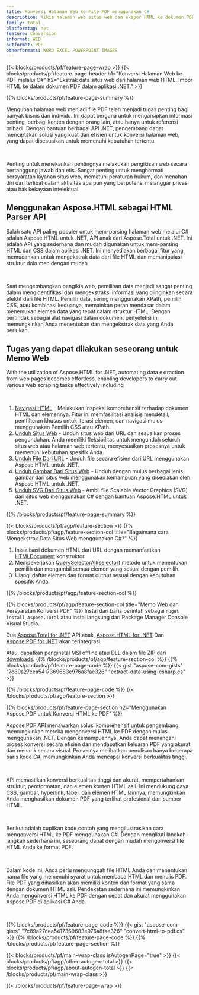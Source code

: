 ```yaml
---
title: Konversi Halaman Web ke File PDF menggunakan C#
description: Kikis halaman web situs web dan ekspor HTML ke dokumen PDF. Kembangkan aplikasi .NET untuk mengikis data situs web menjadi PDF. 
family: total
platformtag: net
feature: conversion
informat: WEB
outformat: PDF
otherformats: WORD EXCEL POWERPOINT IMAGES
---
```

{{< blocks/products/pf/feature-page-wrap >}}
{{< blocks/products/pf/feature-page-header h1="Konversi Halaman Web ke PDF melalui C#" h2="Ekstrak data situs web dari halaman web HTML. Impor HTML ke dalam dokumen PDF dalam aplikasi .NET." >}}

{{% blocks/products/pf/feature-page-summary %}}

<p>Mengubah halaman web menjadi file PDF telah menjadi tugas penting bagi banyak bisnis dan individu. Ini dapat berguna untuk mengarsipkan informasi penting, berbagi konten dengan orang lain, atau hanya untuk referensi pribadi. Dengan bantuan berbagai API .NET, pengembang dapat menciptakan solusi yang kuat dan efisien untuk konversi halaman web, yang dapat disesuaikan untuk memenuhi kebutuhan tertentu.</p><br />

<p>Penting untuk menekankan pentingnya melakukan pengikisan web secara bertanggung jawab dan etis. Sangat penting untuk menghormati persyaratan layanan situs web, mematuhi peraturan hukum, dan menahan diri dari terlibat dalam aktivitas apa pun yang berpotensi melanggar privasi atau hak kekayaan intelektual.</p>

<h2 class="heading-border">Menggunakan Aspose.HTML sebagai HTML Parser API</h2>

<p>Salah satu API paling populer untuk mem-parsing halaman web melalui C# adalah Aspose.HTML untuk .NET, API anak dari Aspose.Total untuk .NET. Ini adalah API yang sederhana dan mudah digunakan untuk mem-parsing HTML dan CSS dalam aplikasi .NET. Ini menyediakan berbagai fitur yang memudahkan untuk mengekstrak data dari file HTML dan memanipulasi struktur dokumen dengan mudah</p><br />

<p>Saat mengembangkan pengikis web, pemilihan data menjadi sangat penting dalam mengidentifikasi dan mengekstraksi informasi yang diinginkan secara efektif dari file HTML. Pemilih data, sering menggunakan XPath, pemilih CSS, atau kombinasi keduanya, memainkan peran mendasar dalam menemukan elemen data yang tepat dalam struktur HTML. Dengan bertindak sebagai alat navigasi dalam dokumen, penyeleksi ini memungkinkan Anda menentukan dan mengekstrak data yang Anda perlukan.</p>

<h2 class="heading-border">Tugas yang dapat dilakukan seseorang untuk Memo Web</h2>

<p>With the utilization of Aspose.HTML for .NET, automating data extraction from web pages becomes effortless, enabling developers to carry out various web scraping tasks effectively including</p><br />

1. [Navigasi HTML](https://docs.aspose.com/html/net/html-navigation/) - Melakukan inspeksi komprehensif terhadap dokumen HTML dan elemennya. Fitur ini memfasilitasi analisis mendetail, pemfilteran khusus untuk iterasi elemen, dan navigasi mulus menggunakan Pemilih CSS atau XPath.
2. [Unduh Situs Web](https://docs.aspose.com/html/net/download-website/) - Unduh situs web dari URL dan sesuaikan proses pengunduhan. Anda memiliki fleksibilitas untuk mengunduh seluruh situs web atau halaman web tertentu, menyesuaikan prosesnya untuk memenuhi kebutuhan spesifik Anda.
3. [Unduh File Dari URL](https://docs.aspose.com/html/net/download-file-from-url/) - Unduh file secara efisien dari URL menggunakan Aspose.HTML untuk .NET.
4. [Unduh Gambar Dari Situs Web](https://docs.aspose.com/html/net/download-images-from-website/) - Unduh dengan mulus berbagai jenis gambar dari situs web menggunakan kemampuan yang disediakan oleh Aspose.HTML untuk .NET.
5. [Unduh SVG Dari Situs Web](https://docs.aspose.com/html/net/download-svg-from-website/) - Ambil file Scalable Vector Graphics (SVG) dari situs web menggunakan C# dengan bantuan Aspose.HTML untuk .NET.

{{% /blocks/products/pf/feature-page-summary  %}}

{{< blocks/products/pf/agp/feature-section >}}
{{% blocks/products/pf/agp/feature-section-col title="Bagaimana cara Mengekstrak Data Situs Web menggunakan C#?" %}}

1. Inisialisasi dokumen HTML dari URL dengan memanfaatkan [HTMLDocument](https://reference.aspose.com/html/net/aspose.html/htmldocument/htmldocument/) konstruktor.
2. Mempekerjakan [QuerySelectorAll(selector)](https://reference.aspose.com/html/net/aspose.html.dom/document/queryselectorall/) metode untuk menentukan pemilih dan mengambil semua elemen yang sesuai dengan pemilih.
3. Ulangi daftar elemen dan format output sesuai dengan kebutuhan spesifik Anda.
 
{{% /blocks/products/pf/agp/feature-section-col %}}

{{% blocks/products/pf/agp/feature-section-col title="Memo Web dan Persyaratan Konversi PDF" %}}
Instal dari baris perintah sebagai ```nuget install Aspose.Total``` atau instal langsung dari Package Manager Console Visual Studio.

Dua [Aspose.Total for .NET](https://products.aspose.com/total/net/) API anak, [Aspose.HTML for .NET](https://products.aspose.com/html/net/) Dan [Aspose.PDF for .NET](https://products.aspose.com/pdf/net/) akan terintegrasi.

Atau, dapatkan penginstal MSI offline atau DLL dalam file ZIP dari [downloads](https://releases.aspose.com/total/net).
{{% /blocks/products/pf/agp/feature-section-col %}}
{{% blocks/products/pf/feature-page-code %}}
{{< gist "aspose-com-gists" "7c89a27cea5417369683e976a8fae326" "extract-data-using-csharp.cs" >}}

{{% /blocks/products/pf/feature-page-code %}}
{{< /blocks/products/pf/agp/feature-section >}}

{{% blocks/products/pf/feature-page-section  h2="Menggunakan Aspose.PDF untuk Konversi HTML ke PDF" %}}
<p>Aspose.PDF API menawarkan solusi komprehensif untuk pengembang, memungkinkan mereka mengonversi HTML ke PDF dengan mulus menggunakan .NET. Dengan kemampuannya, Anda dapat menangani proses konversi secara efisien dan mendapatkan keluaran PDF yang akurat dan menarik secara visual. Prosesnya melibatkan penulisan hanya beberapa baris kode C#, memungkinkan Anda mencapai konversi berkualitas tinggi.</p><br />

<p>API memastikan konversi berkualitas tinggi dan akurat, mempertahankan struktur, pemformatan, dan elemen konten HTML asli. Ini mendukung gaya CSS, gambar, hyperlink, tabel, dan elemen HTML lainnya, memungkinkan Anda menghasilkan dokumen PDF yang terlihat profesional dari sumber HTML.</p><br />

<p>Berikut adalah cuplikan kode contoh yang mengilustrasikan cara mengonversi HTML ke PDF menggunakan C#. Dengan mengikuti langkah-langkah sederhana ini, seseorang dapat dengan mudah mengonversi file HTML Anda ke format PDF:</p><br />

<p>Dalam kode ini, Anda perlu mengunggah file HTML Anda dan menentukan nama file yang memenuhi syarat untuk membaca HTML dan menulis PDF. File PDF yang dihasilkan akan memiliki konten dan format yang sama dengan dokumen HTML asli. Pendekatan sederhana ini memungkinkan Anda mengonversi HTML ke PDF dengan cepat dan akurat menggunakan Aspose.PDF di aplikasi C# Anda.</p><br />

{{% blocks/products/pf/feature-page-code %}}
{{< gist "aspose-com-gists" "7c89a27cea5417369683e976a8fae326" "convert-html-to-pdf.cs" >}}
{{% /blocks/products/pf/feature-page-code  %}}
{{% /blocks/products/pf/feature-page-section %}}

{{< blocks/products/pf/main-wrap-class isAutogenPage="true" >}}
{{< blocks/products/pf/agp/other-autogen-total >}}
{{< blocks/products/pf/agp/about-autogen-total >}}
{{< /blocks/products/pf/main-wrap-class >}}

{{< /blocks/products/pf/feature-page-wrap >}}